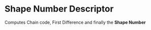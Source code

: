 # Shape Number Descriptor

Computes Chain code, First Difference and finally the <b>Shape Number</b>
